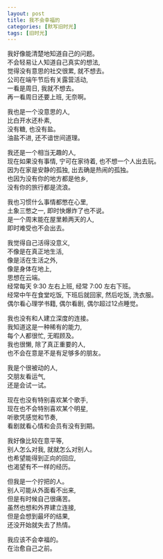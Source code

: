 ```yaml
---
layout: post
title: 我不会幸福的
categories: [默写旧时光]
tags: [旧时光]
---
```

我好像能清楚地知道自己的问题。  
不会轻易让人知道自己真实的想法,   
觉得没有意思的社交很累, 就不想去。   
公司在端午节后有关露营活动,    
一看是周日, 我就不想去。  
再一看周日还要上班, 无奈啊。  


我也是一个没意思的人,  
比白开水还朴素,  
没有糖, 也没有盐。  
油盐不进, 还不谙世间道理。  


我还是一个相当无趣的人,  
现在如果没有事情, 宁可在家待着, 也不想一个人出去玩。  
因为在家是安静的孤独, 出去确是热闹的孤独。  
也因为没有你的地方都是他乡,    
没有你的旅行都是流浪。  


我也习惯什么事情都憋在心里,     
土象三憋之一, 即时快爆炸了也不说。  
是一个周末能在屋里赖两天的人,   
即时难受也不会出去。  


我觉得自己活得没意义,   
不像是在真正地生活,  
像是活在生活之外,       
像是身体在地上,   
思想在云端。  
经常每天 9:30 左右上班, 经常 7:00 左右下班。   
经常中午在食堂吃饭, 下班后就回家, 然后吃饭, 洗衣服。  
偶尔看心理学书籍, 偶尔看剧,  偶尔超过12点睡觉。  


我也没有和人建立深度的连接。  
我知道这是一种稀有的能力,     
每个人都很忙, 无暇顾及。    
我也很懒,  除了真正重要的人,        
也不会在意是不是有足够多的朋友。  


我是个很被动的人,     
交朋友看运气,    
还是会试一试。  


现在也没有特别喜欢某个歌手,      
现在也不会特别喜欢某个明星,     
听歌凭感觉和节奏,    
看剧就看心情和会员有没有到期。   


我好像比较在意平等,   
别人怎么对我, 就就怎么对别人。  
也希望能得到正向的回应,   
也渴望有不一样的经历。  


但我是一个拧把的人。     
别人可能从外面看不出来,     
但是有时候自己很痛苦。    
虽然也想和外界建立连接,     
但是会想到最坏的结果,    
还没开始就失去了热情。   


我应该不会幸福的。     
在治愈自己之前。  

